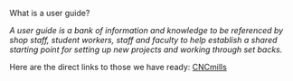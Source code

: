 What is a user guide?

*A user guide is a bank of information and knowledge to be referenced by shop staff, student workers, staff and faculty to help establish a shared starting point for setting up new projects and working through set backs.*

Here are the direct links to those we have ready:
[CNCmills](resources/UserGuides/CNCmills.md)
